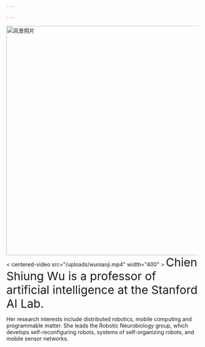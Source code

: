 ```yaml
---

---
```

<img src="/uploads/风景.jpg" alt="风景照片" width="600" >
< centered-video src="/uploads/wunianji.mp4" width="400" >
<span style="font-size: 30px;">Chien Shiung Wu is a professor of artificial intelligence at the Stanford AI Lab.</span> <p>Her research interests include
distributed robotics, mobile computing and programmable matter. She leads the Robotic Neurobiology group, which develops
self-reconfiguring robots, systems of self-organizing robots, and mobile sensor networks.</p>
